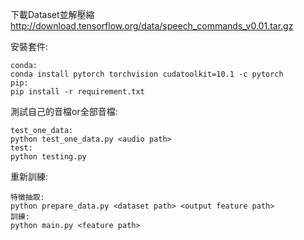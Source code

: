 下載Dataset並解壓縮 http://download.tensorflow.org/data/speech_commands_v0.01.tar.gz

安裝套件:
```
conda:
conda install pytorch torchvision cudatoolkit=10.1 -c pytorch
pip:
pip install -r requirement.txt
```

測試自己的音檔or全部音檔:
```
test_one_data:
python test_one_data.py <audio path>
test:
python testing.py
```

重新訓練:
```
特徵抽取:
python prepare_data.py <dataset path> <output feature path>
訓練:
python main.py <feature path>
```